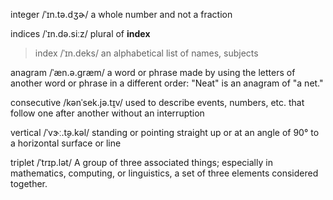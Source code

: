 integer /ˈɪn.tə.dʒɚ/ a whole number and not a fraction

indices /ˈɪn.də.siːz/ plural of **index**
> index /ˈɪn.deks/ an alphabetical list of names, subjects

anagram /ˈæn.ə.ɡræm/ a word or phrase made by using the letters of another word or phrase in a different order: "Neat" is an anagram of "a net."

consecutive /kənˈsek.jə.t̬ɪv/ used to describe events, numbers, etc. that follow one after another without an interruption

vertical /ˈvɝː.t̬ə.kəl/ standing or pointing straight up or at an angle of 90° to a horizontal surface or line

triplet /ˈtrɪp.lət/ A group of three associated things; especially in mathematics, computing, or linguistics, a set of three elements considered together.
